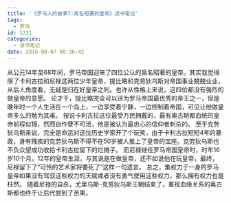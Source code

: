 ```yaml
---
title: '《罗马人的故事7:臭名昭著的皇帝》读书笔记'
tags:
  - 罗马
id: 1231
categories:
  - 读书笔记
date: 2016-08-07 08:36:42
---
```


从公元14年至68年间，罗马帝国迎来了四位公认的臭名昭著的皇帝。其实我觉得除了卡利古拉和尼禄这两位少年皇帝，提比略和克劳狄乌斯对帝国事业兢兢业业，从后人角度看，无疑是归在好皇帝之列。也许从性格上来说，这四位都没有强烈的做皇帝的意愿。
论才干，提比略完全可以评为罗马帝国最优秀的帝王之一，但是晚年时一个人生活在一个岛上，一边享受着宁静，一边控制着帝国，可见让他做皇帝多么的勉为其难。
按说卡利古拉这位最受万民拥戴的，最有奥古斯都血统的皇帝前程似锦，然而自作孽不可活，他是被认为最忠心的信仰者刺杀的。
至于克劳狄乌斯来说，完全是命运对这位历史学家开了个玩笑，由于卡利古拉短短4年的暴政，身有残疾的克劳狄乌斯不得不在50岁被人推上了皇帝的宝座。克劳狄乌斯也不负众望成功收拾卡利古拉留下的烂摊子。
而尼禄继任罗马帝国皇帝时，时年16岁10个月。12年的皇帝生涯，与其说是在做皇帝，还不如说他在玩皇帝，最终，尼禄留下了“可怜的艺术家将要死了”这样一句遗言。
总之，集权力于一身的罗马皇帝如果没有驾驭这些权力的天赋或者没有勇气使用这些权力，那么拥有权力也是枉然。 随着尼禄的自杀，尤里乌斯-克劳狄乌斯王朝结束了，重视血缘关系的奥古斯都也终于让后代尝到了苦果。